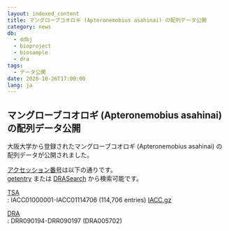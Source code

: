 ```yaml
---
layout: indexed_content
title: マングローブコオロギ (Apteronemobius asahinai) の配列データ公開
category: news
db:
  - ddbj
  - bioproject
  - biosample
  - dra
tags: 
  - データ公開
date: 2020-10-26T17:00:00
lang: ja
---
```


## マングローブコオロギ (Apteronemobius asahinai) の配列データ公開

大阪大学から登録されたマングローブコオロギ (<span class="italic">Apteronemobius asahinai</span>) の配列データが公開されました。

[アクセッション番号](/acc_def.html)は以下の通りです。  
[getentry](http://getentry.ddbj.nig.ac.jp/top-j.html) または
[DRASearch](http://ddbj.nig.ac.jp/DRASearch/) から検索可能です。

[TSA](/ddbj/tsa.html)  
: IACC01000001-IACC01114706 (114,706 entries)
[IACC.gz](ftp://ftp.ddbj.nig.ac.jp/ddbj_database/tsa/IA/IACC.gz)

[DRA](/dra/index.html)  
: DRR090194-DRR090197 (DRA005702)